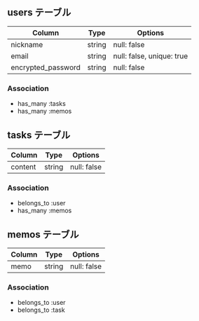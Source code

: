 ## users テーブル

| Column                  | Type   | Options                   |
| ----------------------- | ------ | ------------------------- |
| nickname                | string | null: false               |
| email                   | string | null: false, unique: true |
| encrypted_password      | string | null: false               |

### Association

- has_many :tasks
- has_many :memos

## tasks テーブル

| Column                  | Type   | Options                   |
| ----------------------- | ------ | ------------------------- |
| content                 | string | null: false               |

### Association

- belongs_to :user
- has_many :memos

## memos テーブル

| Column                  | Type   | Options                   |
| ----------------------- | ------ | ------------------------- |
| memo                    | string | null: false               |

### Association

- belongs_to :user
- belongs_to :task